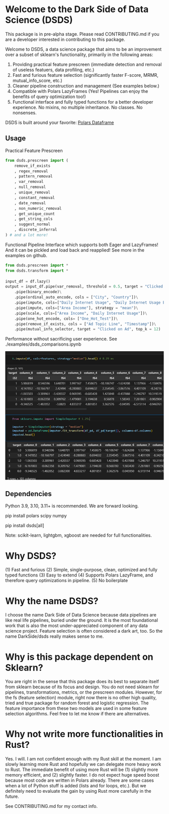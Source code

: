 # Welcome to the Dark Side of Data Science (DSDS)

This package is in pre-alpha stage. Please read CONTRIBUTING.md if you are a developer interested in contributing to this package.

Welcome to DSDS, a data science package that aims to be an improvement over a subset of sklearn's functionality, primarily in the following areas:

1. Providing practical feature prescreen (immediate detection and removal of useless featuers, data profiling, etc.)
2. Fast and furious feature selection (significantly faster F-score, MRMR, mutual_info_score, etc.)
3. Cleaner pipeline construction and management (See examples below.)
4. Compatible with Polars LazyFrames (Yes! Pipelines can enjoy the benefits of query optimization too!)
5. Functional interface and fully typed functions for a better developer experience. No mixins, no multiple inheritance. No classes. No nonsenses.

DSDS is built around your favorite: [Polars Dataframe](https://github.com/pola-rs/polars)

## Usage

Practical Feature Prescreen
```python
from dsds.prescreen import (
    remove_if_exists
    , regex_removal
    , pattern_removal
    , var_removal
    , null_removal
    , unique_removal
    , constant_removal
    , date_removal
    , non_numeric_removal
    , get_unique_count
    , get_string_cols
    , suggest_normal
    , discrete_inferral
) # and a lot more!

```

Functional Pipeline Interface which supports both Eager and LazyFrames! And it can be pickled and load back and reapplied! See more in the examples on github.

```python
from dsds.prescreen import *
from dsds.transform import *

input_df = df.lazy()
output = input_df.pipe(var_removal, threshold = 0.5, target = "Clicked on Ad")\
    .pipe(binary_encode)\
    .pipe(ordinal_auto_encode, cols = ["City", "Country"])\
    .pipe(impute, cols=["Daily Internet Usage", "Daily Internet Usage Band", "Area Income Band"], strategy="median")\
    .pipe(impute, cols=["Area Income"], strategy = "mean")\
    .pipe(scale, cols=["Area Income", "Daily Internet Usage"])\
    .pipe(one_hot_encode, cols= ["One_Hot_Test"])\
    .pipe(remove_if_exists, cols = ["Ad Topic Line", "Timestamp"])\
    .pipe(mutual_info_selector, target = "Clicked on Ad", top_k = 12)
```

Performance without sacrificing user experience. See ./examples/dsds_comparisons.ipynb

![Screenshot](./pics/impute.PNG)

## Dependencies

Python 3.9, 3.10, 3.11+ is recommended. We are forward looking.

pip install polars scipy numpy

pip install dsds[all]

Note: scikit-learn, lightgbm, xgboost are needed for full functionalities. 

# Why DSDS?

(1) Fast and furious
(2) Simple, single-purpose, clean, optimized and fully typed functions
(3) Easy to extend
(4) Supports Polars LazyFrame, and therefore query optimizations in pipeline.
(5) No boilerplate

# Why the name DSDS?

I choose the name Dark Side of Data Science because data pipelines are like real life pipelines, buried under the ground. It is the most foundational work that is also the most under-appreciated component of any data science project. Feature selection is often considered a dark art, too. So the name DarkSide/dsds really makes sense to me.

# Why is this package dependent on Sklearn?

You are right in the sense that this package does its best to separate itself from sklearn because of its focus and design. You do not need sklearn for pipelines, transformations, metrics, or the prescreen modules. However, for the fs (feature selection) module, right now there is no other high quality, tried and true package for random forest and logistic regression. The feature importance from these two models are used in some feature selection algorithms. Feel free to let me know if there are alternatives.

# Why not write more functionalities in Rust?

Yes. I will. I am not confident enough with my Rust skill at the moment. I am slowly learning more Rust and hopefully we can delegate more heavy work to Rust. The immediate benefit of using more Rust will be (1) slightly more memory efficient, and (2) slightly faster. I do not expect huge speed boost because most code are written in Polars already. There are some cases when a lot of Python stuff is added (lists and for loops, etc.). But we definitely need to evaluate the gain by using Rust more carefully in the future.

See CONTRIBUTING.md for my contact info.